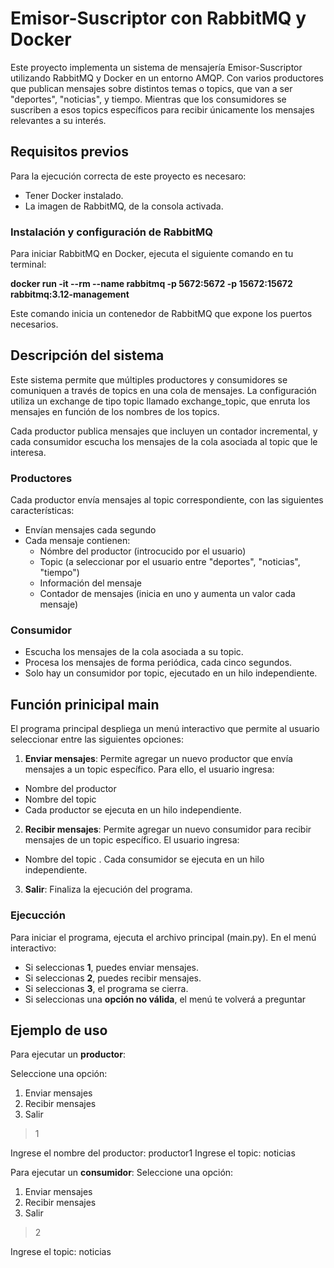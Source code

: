 # Emisor-Suscriptor con RabbitMQ y Docker
Este proyecto implementa un sistema de mensajería Emisor-Suscriptor utilizando RabbitMQ y Docker en un entorno AMQP. Con varios productores que publican mensajes sobre distintos temas o topics, que van a ser "deportes", "noticias", y tiempo. Mientras que los consumidores se suscriben a esos topics específicos para recibir únicamente los mensajes relevantes a su interés.

## Requisitos previos 
Para la ejecución correcta de este proyecto es necesaro: 
- Tener Docker instalado.
- La imagen de RabbitMQ, de la consola activada.
### Instalación y configuración de RabbitMQ 
Para iniciar RabbitMQ en Docker, ejecuta el siguiente comando en tu terminal:

**docker run -it --rm --name rabbitmq -p 5672:5672 -p 15672:15672 rabbitmq:3.12-management**

Este comando inicia un contenedor de RabbitMQ que expone los puertos necesarios. 

## Descripción del sistema 
Este sistema permite que múltiples productores y consumidores se comuniquen a través de topics en una cola de mensajes. La configuración utiliza un exchange de tipo topic llamado exchange_topic, que enruta los mensajes en función de los nombres de los topics.

Cada productor publica mensajes que incluyen un contador incremental, y cada consumidor escucha los mensajes de la cola asociada al topic que le interesa.

### Productores
Cada productor envía mensajes al topic correspondiente, con las siguientes características:
- Envían mensajes cada segundo
- Cada mensaje contienen:
    - Nómbre del productor (introcucido por el usuario)
    - Topic (a seleccionar por el usuario entre "deportes", "noticias", "tiempo")
    - Información del mensaje
    - Contador de mensajes (inicia en uno y aumenta un valor cada mensaje)

### Consumidor 
- Escucha los mensajes de la cola asociada a su topic.
- Procesa los mensajes de forma periódica, cada cinco segundos.
- Solo hay un consumidor por topic, ejecutado en un hilo independiente.

## Función prinicipal main
El programa principal despliega un menú interactivo que permite al usuario seleccionar entre las siguientes opciones:

1. **Enviar mensajes**: Permite agregar un nuevo productor que envía mensajes a un topic específico. Para ello, el usuario ingresa:

- Nombre del productor
- Nombre del topic
- Cada productor se ejecuta en un hilo independiente.
  
2. **Recibir mensajes**: Permite agregar un nuevo consumidor para recibir mensajes de un topic específico. El usuario ingresa:

- Nombre del topic
. Cada consumidor se ejecuta en un hilo independiente.
  
3. **Salir**: Finaliza la ejecución del programa.

### Ejecucción 
Para iniciar el programa, ejecuta el archivo principal (main.py). En el menú interactivo:

- Si seleccionas **1**, puedes enviar mensajes.
- Si seleccionas **2**, puedes recibir mensajes.
- Si seleccionas **3**, el programa se cierra.
- Si seleccionas una **opción no válida**, el menú te volverá a preguntar

## Ejemplo de uso 
Para ejecutar un **productor**:

Seleccione una opción:
1. Enviar mensajes
2. Recibir mensajes
3. Salir
> 1

Ingrese el nombre del productor: productor1
Ingrese el topic: noticias 

Para ejecutar un **consumidor**: 
Seleccione una opción:
1. Enviar mensajes
2. Recibir mensajes
3. Salir
> 2

Ingrese el topic: noticias




